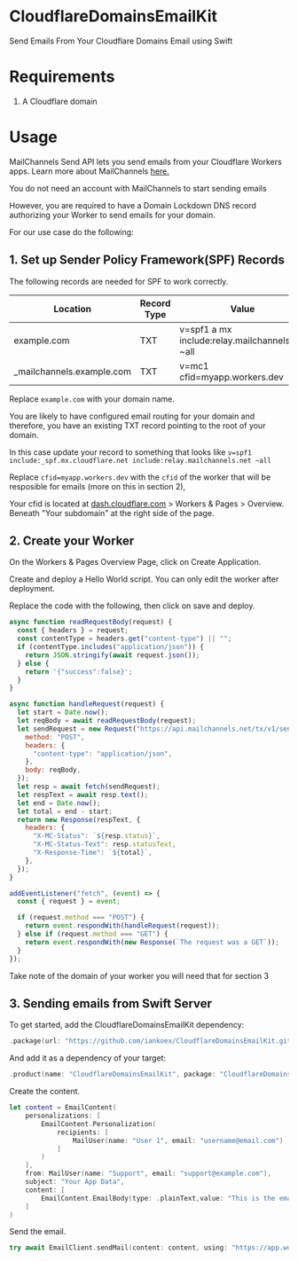 # CloudflareDomainsEmailKit

Send Emails From Your Cloudflare Domains Email using Swift

# Requirements

1. A Cloudflare domain

# Usage

MailChannels Send API lets you send emails from your Cloudflare Workers apps. Learn more about MailChannels [here.](https://support.mailchannels.com/hc/en-us/articles/4565898358413-Sending-Email-from-Cloudflare-Workers-using-MailChannels-Send-API)

You do not need an account with MailChannels to start sending emails

However, you are required to have a Domain Lockdown DNS record authorizing your Worker to send emails for your domain.

For our use case do the following:

## 1. Set up Sender Policy Framework(SPF) Records

The following records are needed for SPF to work correctly.

| Location                   | Record Type | Value                                           |
| -------------------------- | ----------- | ----------------------------------------------- |
| example.com                | TXT         | v=spf1 a mx include:relay.mailchannels.net ~all |
| \_mailchannels.example.com | TXT         | v=mc1 cfid=myapp.workers.dev                    |

Replace `example.com` with your domain name.

You are likely to have configured email routing for your domain and therefore, you have an existing TXT record pointing to the root of your domain.

In this case update your record to something that looks like `v=spf1 include:_spf.mx.cloudflare.net include:relay.mailchannels.net ~all`

Replace `cfid=myapp.workers.dev` with the `cfid` of the worker that will be resposible for emails (more on this in section 2),

Your cfid is located at [dash.cloudflare.com](dash.cloudflare.com) > Workers & Pages > Overview. Beneath "Your subdomain" at the right side of the page.

## 2. Create your Worker

On the Workers & Pages Overview Page, click on Create Application.

Create and deploy a Hello World script. You can only edit the worker after deployment.

Replace the code with the following, then click on save and deploy.

```javascript
async function readRequestBody(request) {
  const { headers } = request;
  const contentType = headers.get("content-type") || "";
  if (contentType.includes("application/json")) {
    return JSON.stringify(await request.json());
  } else {
    return '{"success":false}';
  }
}

async function handleRequest(request) {
  let start = Date.now();
  let reqBody = await readRequestBody(request);
  let sendRequest = new Request("https://api.mailchannels.net/tx/v1/send", {
    method: "POST",
    headers: {
      "content-type": "application/json",
    },
    body: reqBody,
  });
  let resp = await fetch(sendRequest);
  let respText = await resp.text();
  let end = Date.now();
  let total = end - start;
  return new Response(respText, {
    headers: {
      "X-MC-Status": `${resp.status}`,
      "X-MC-Status-Text": resp.statusText,
      "X-Response-Time": `${total}`,
    },
  });
}

addEventListener("fetch", (event) => {
  const { request } = event;

  if (request.method === "POST") {
    return event.respondWith(handleRequest(request));
  } else if (request.method === "GET") {
    return event.respondWith(new Response(`The request was a GET`));
  }
});
```

Take note of the domain of your worker you will need that for section 3

## 3. Sending emails from Swift Server

To get started, add the CloudflareDomainsEmailKit dependency:

```swift
.package(url: "https://github.com/iankoex/CloudflareDomainsEmailKit.git", from: "0.1.4")
```

And add it as a dependency of your target:

```swift
.product(name: "CloudflareDomainsEmailKit", package: "CloudflareDomainsEmailKit")
```

Create the content.

```swift
let content = EmailContent(
    personalizations: [
        EmailContent.Personalization(
            recipients: [
                MailUser(name: "User 1", email: "username@email.com")
            ]
        )
    ],
    from: MailUser(name: "Support", email: "support@example.com"),
    subject: "Your App Data",
    content: [
        EmailContent.EmailBody(type: .plainText,value: "This is the email's body")
    ]
)
```

Send the email.

``` swift 
try await EmailClient.sendMail(content: content, using: "https://app.workers.dev/")
```
